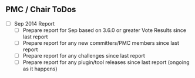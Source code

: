 ## PMC / Chair ToDos

- [ ] Sep 2014 Report
    - [ ] Prepare report for Sep based on 3.6.0 or greater Vote Results since last report
    - [ ] Prepare report for any new committers/PMC members since last report
    - [ ] Prepare report for any challenges since last report
    - [ ] Prepare report for any plugin/tool releases since last report (ongoing as it happens)
